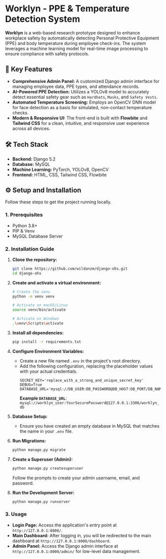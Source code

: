 # Worklyn - PPE & Temperature Detection System

**Worklyn** is a web-based research prototype designed to enhance workplace safety by automatically detecting Personal Protective Equipment (PPE) and body temperature during employee check-ins. The system leverages a machine learning model for real-time image processing to ensure compliance with safety protocols.

## 🚀 Key Features

  - **Comprehensive Admin Panel:** A customized Django admin interface for managing employee data, PPE types, and attendance records.
  - **AI-Powered PPE Detection:** Utilizes a YOLOv8 model to accurately detect essential safety gear such as `Hardhats`, `Masks`, and `Safety Vests`.
  - **Automated Temperature Screening:** Employs an OpenCV DNN model for face detection as a basis for simulated, non-contact temperature checks.
  - **Modern & Responsive UI:** The front-end is built with **Flowbite** and **Tailwind CSS** for a clean, intuitive, and responsive user experience across all devices.


## 🛠️ Tech Stack

  - **Backend:** Django 5.2
  - **Database:** MySQL
  - **Machine Learning:** PyTorch, YOLOv8, OpenCV
  - **Frontend:** HTML, CSS, Tailwind CSS, Flowbite


## ⚙️ Setup and Installation

Follow these steps to get the project running locally.

### 1. Prerequisites

  - Python 3.8+
  - PIP & Venv
  - MySQL Database Server

### 2. Installation Guide

1.  **Clone the repository:**

    ```bash
    git clone https://github.com/wildanzm/django-ohs.git
    cd django-ohs
    ```

2.  **Create and activate a virtual environment:**

    ```bash
    # Create the venv
    python -m venv venv

    # Activate on macOS/Linux
    source venv/bin/activate

    # Activate on Windows
    .\venv\Scripts\activate
    ```

3.  **Install all dependencies:**

    ```bash
    pip install -r requirements.txt
    ```

4.  **Configure Environment Variables:**

      - Create a new file named `.env` in the project's root directory.
      - Add the following configuration, replacing the placeholder values with your actual credentials.
        ```env
        SECRET_KEY='replace_with_a_strong_and_unique_secret_key'
        DEBUG=True
        DATABASE_URL='mysql://DB_USER:DB_PASSWORD@DB_HOST:DB_PORT/DB_NAME'
        ```
        **Example `DATABASE_URL`**: `mysql://worklyn_user:YourSecurePassword@127.0.0.1:3306/worklyn_db`

5.  **Database Setup:**

      - Ensure you have created an empty database in MySQL that matches the name in your `.env` file.

6.  **Run Migrations:**

    ```bash
    python manage.py migrate
    ```

7.  **Create a Superuser (Admin):**

    ```bash
    python manage.py createsuperuser
    ```

    Follow the prompts to create your admin username, email, and password.

8.  **Run the Development Server:**

    ```bash
    python manage.py runserver
    ```


### 3. Usage

  - **Login Page:** Access the application's entry point at `http://127.0.0.1:8000/`.
  - **Main Dashboard:** After logging in, you will be redirected to the main dashboard at `http://127.0.0.1:8000/dashboard`.
  - **Admin Panel:** Access the Django admin interface at `http://127.0.0.1:8000/admin/` for low-level data management.